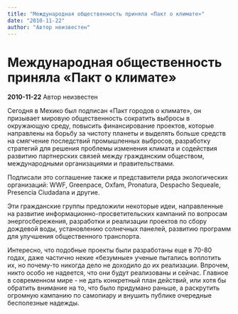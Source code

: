 ```yaml
---
title: "Международная общественность приняла «Пакт о климате»"
date: "2010-11-22"
author: "Автор неизвестен"
---
```


# Международная общественность приняла «Пакт о климате»

**2010-11-22** Автор неизвестен

Сегодня в Мехико был подписан «Пакт городов о климате», он призывает мировую общественность сократить выбросы в окружающую среду, повысить финансирование проектов, которые направлены на борьбу за чистоту планеты и выделять больше средств на смягчение последствий промышленных выбросов, разработку стратегий для решения проблемы изменения климата и содействия развитию партнерских связей между гражданским обществом, международными организациями и правительствами.

Подписали это соглашение также и представители ряда экологических организаций: WWF, Greenpace, Oxfam, Pronatura, Despacho Sequeale, Presencia Ciudadana и другие.

Эти гражданские группы предложили некоторые идеи, направленные на развитие информационно-просветительских кампаний по вопросам энергосбережения, разработки и реализации проектов по сбору дождевой воды, установлению солнечных панелей, развитию программ для улучшения общественного транспорта.

Интересно, что подобные проекты были разработаны еще в 70-80 годах, даже частично некие «безумные» ученые пытались воплотить их, но почему-то никогда дело не доходило до их реализации. Впрочем, никто особо не надеется, что они будут реализованы и сейчас. Главное в современном мире - не дать конкретный план действий, или хотя бы обратить внимание на то, что было придумано раньше, а раскрутить огромную кампанию по самопиару и внушить публике очередные бесполезные надежды.